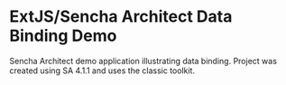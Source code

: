 # ExtJS/Sencha Architect Data Binding Demo
Sencha Architect demo application illustrating data binding.
Project was created using SA 4.1.1 and uses the classic toolkit.

